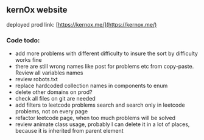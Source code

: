 ## kernOx website

deployed prod link: [https://kernox.me/](https://kernox.me/)

### Code todo:

- add more problems with different difficulty to insure the sort by difficulty works fine
- there are still wrong names like post for problems etc from copy-paste. Review all variables names
- review robots.txt
- replace hardcoded collection names in components to enum
- delete other domains on prod?
- check all files on git are needed
- add filters to leetcode problems search and search only in leetcode problems, not on every page
- refactor leetcode page, when too much problems will be solved
- review animate class usage, probably I can delete it in a lot of places, because it is inherited from parent element